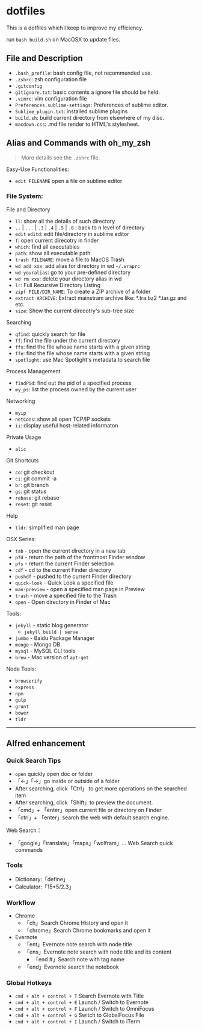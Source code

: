 # dotfiles

This is a dotfiles which I keep to improve my efficiency.

run `bash build.sh` on MacOSX to update files.

## File and Description

- `.bash_profile`: bash config file, not recommended use.
- `.zshrc`: zsh configuration file
- `.gitconfig`
- `gitignore.txt`: basic contents a ignore file should be held.
- `.vimrc`: vim configuration file
- `Preferences.sublime-settings`: Preferences of sublime editor.
- `Sublime_plugin.txt`: installed sublime plugins
- `build.sh`: build current directory from elsewhere of my disc.
- `macdown.css`: .md file render to HTML's stylesheet.

## Alias and Commands with oh\_my\_zsh

> More details see the `.zshrc` file.

Easy-Use Functionalities:

- `edit FILENAME` open a file on sublime editor

### File System:

File and Directory

- `ll`: show all the details of such directory
- `..` | `...` | `.3` | `.4` | `.5` | `.6` : back to n level of directory
- `edit` `editd`: edit file/directory in sublime editor
- `f`: open current direcotry in finder
- `which`: find all executables
- `path`: show all executable path
- `trash FILENAME`: move a file to MacOS Trash
- `wd add xxx`: add alias for directory in wd `~/.wraprc`
- `wd youralias`: go to your pre-defined directory
- `wd rm xxx`: delete your directory alias in wd
- `lr`:  Full Recursive Directory Listing
- `zipf FILE/DIR_NAME`: To create a ZIP archive of a folder
- `extract ARCHIVE`: Extract mainstram archive like: \*.tra.bz2 \*.tar.gz and etc.
- `size`: Show the current direcotry's sub-tree size

Searching

- `qfind`: quickly search for file
- `ff`: find the file under the current directory
- `ffs`: find the file whose name starts with a given string
- `ffe`: find the file whose name starts with a given string
- `spotlight`: use Mac Spotlight's metadata to search file 

Process Management

- `findPid`: find out the pid of a specified process
- `my_ps`: list the process owned by the current user

Networking

- `myip`
- `netCons`: show all open TCP/IP sockets
- `ii`: display useful host-related informaton

Private Usage

- `alic`

Git Shortcuts

- `co`: git checkout
- `ci`: git commit -a
- `br`: git branch
- `gs`: git status
- `rebase`: git rebase
- `reset`: git reset

Help

- `tldr`: simplified man page 

OSX Series:

- `tab` - open the current directory in a new tab
- `pfd` - return the path of the frontmost Finder window
- `pfs` - return the current Finder selection
- `cdf` - cd to the current Finder directory
- `pushdf` - pushed to the current Finder directory
- `quick-look` - Quick Look a specified file
- `man-preview` - open a specified man page in Preview
- `trash` - move a specified file to the Trash
- `open` - Open directory in Finder of Mac

Tools:

- `jekyll` - static blog generator
    - `jekyll build | serve`
- `jumbo` - Baidu Package Manager
- `mongo` - Mongo DB
- `mysql` - MySQL CLI tools
- `brew` - Mac version of `apt-get`

Node Tools:

- `browserify`
- `express`
- `npm`
- `gulp`
- `grunt`
- `bower`
- `tldr`

---

## Alfred enhancement

### Quick Search Tips

- `open` quickly open doc or folder
- 「←」「→」go inside or outside of a folder
- After searching, click「Ctrl」 to get more operations on the searched item
- After searching, click「Shift」to preview the document.
- 「cmd」+ 「enter」open current file or directory on Finder
- 「ctrl」+ 「enter」search the web with default search engine.

Web Search：

- 「google」「translate」「maps」「wolfram」… Web Search quick commands

### Tools

- Dictionary:「define」
- Calculator:「15*5/2.3」

### Workflow

- Chrome
    - 「ch」Search Chrome History and open it
    - 「chrome」Search Chrome bookmarks and open it
- Evernote
    - 「ent」Evernote note search with node title
    - 「ens」Evernote note search with node title and its content
        - 「end #」Search note with tag name
    - 「end」Evernote search the notebook

### Global Hotkeys

- `cmd + alt + control + T` Search Evernote with Title
- `cmd + alt + control + E` Launch / Switch to Evernote
- `cmd + alt + control + F` Launch / Switch to OmniFocus
- `cmd + alt + control + G` Switch to GlobalFocus File
- `cmd + alt + control + I` Launch / Switch to iTerm
